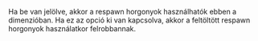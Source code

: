 Ha be van jelölve, akkor a respawn horgonyok használhatók ebben a dimenzióban.
Ha ez az opció ki van kapcsolva, akkor a feltöltött respawn horgonyok használatkor felrobbannak.